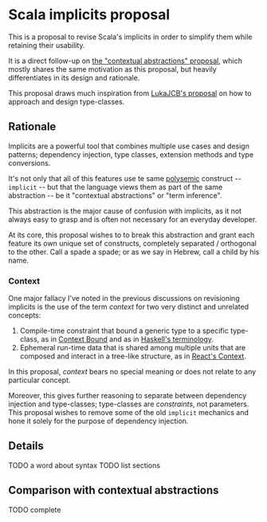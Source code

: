 # Scala implicits proposal

This is a proposal to revise Scala's implicits in order to simplify them while retaining their usability.

It is a direct follow-up on [the "contextual abstractions" proposal](https://contributors.scala-lang.org/t/updated-proposal-revisiting-implicits/3821), which mostly shares the same motivation as this proposal, but heavily differentiates in its design and rationale.

This proposal draws much inspiration from [LukaJCB's proposal](https://github.com/LukaJCB/typeclass-proposal) on how to approach and design type-classes.

## Rationale

Implicits are a powerful tool that combines multiple use cases and design patterns; dependency injection, type classes, extension methods and type conversions.

It's not only that all of this features use te same [polysemic](https://en.wikipedia.org/wiki/Polysemy) construct -- `implicit` -- but that the language views them as part of the same abstraction -- be it "contextual abstractions" or "term inference".  

This abstraction is the major cause of confusion with implicits, as it not always easy to grasp and is often not necessary for an everyday developer.

At its core, this proposal wishes to to break this abstraction and grant each feature its own unique set of constructs, completely separated / orthogonal to the other. Call a spade a spade; or as we say in Hebrew, call a child by his name.

### Context

One major fallacy I've noted in the previous discussions on revisioning implicits is the use of the term _context_ for two very distinct and unrelated concepts:

 1. Compile-time constraint that bound a generic type to a specific type-class, as in [Context Bound](https://docs.scala-lang.org/tutorials/FAQ/context-bounds.html) and as in [Haskell's terminology](https://www.haskell.org/tutorial/classes.html).
 2. Ephemeral run-time data that is shared among multiple units that are composed and interact in a tree-like structure, as in [React's Context](https://reactjs.org/docs/context.html).

In this proposal, _context_ bears no special meaning or does not relate to any particular concept.

Moreover, this gives further reasoning to separate between dependency injection and type-classes; type-classes are _constraints_, not parameters. This proposal wishes to remove some of the old `implicit` mechanics and hone it solely for the purpose of dependency injection.

## Details

TODO a word about syntax
TODO list sections

## Comparison with contextual abstractions

TODO complete
